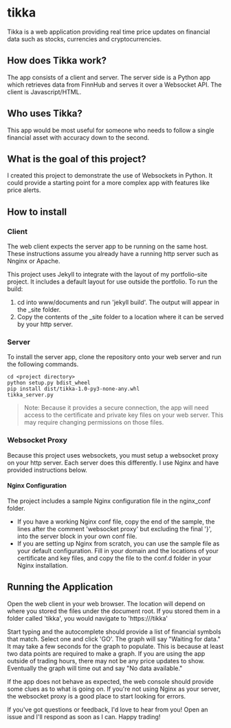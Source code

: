 # tikka
Tikka is a web application providing real time price updates on financial data such as stocks, currencies and cryptocurrencies.

## How does Tikka work?
The app consists of a client and server.  The server side is a Python app which retrieves data from FinnHub and serves it over a Websocket API. The client is Javascript/HTML.

## Who uses Tikka?
This app would be most useful for someone who needs to follow a single financial asset with accuracy down to the second.

## What is the goal of this project?
I created this project to demonstrate the use of Websockets in Python.  It could provide a starting point for a more complex app with features like price alerts.

## How to install
### Client
The web client expects the server app to be running on the same host.  These instructions assume you already have a running http server such as Nnginx or Apache.

This project uses Jekyll to integrate with the layout of my portfolio-site project.  It includes a default layout for use outside the portfolio.  To run the build:
1. cd into www/documents and run 'jekyll build'.  The output will appear in the \_site folder.  
2. Copy the contents of the \_site folder to a location where it can be served by your http server.

### Server
To install the server app, clone the repository onto your web server and run the following commands.
```
cd <project directory>
python setup.py bdist_wheel
pip install dist/tikka-1.0-py3-none-any.whl
tikka_server.py
```
> Note: Because it provides a secure connection, the app will need access to the certificate and private key files on your web server.  This may require changing permissions on those files.

### Websocket Proxy
Because this project uses websockets, you must setup a websocket proxy on your http server.  Each server does this differently.  I use Nginx and have provided instructions below.

#### Nginx Configuration
The project includes a sample Nginx configuration file in the nginx_conf folder.
- If you have a working Nginx conf file, copy the end of the sample, the lines after the comment 'websocket proxy' but excluding the final '}', into the server block in your own conf file.
- If you are setting up Nginx from scratch, you can use the sample file as your default configuration.  Fill in your domain and the locations of your certificate and key files, and copy the file to the conf.d folder in your Nginx installation.

## Running the Application
Open the web client in your web browser.  The location will depend on where you stored the files under the document root.  If you stored them in a folder called 'tikka', you would navigate to 'https://<server>/tikka'

Start typing and the autocomplete should provide a list of financial symbols that match.  Select one and click 'GO'.  The graph will say "Waiting for data."  It may take a few seconds for the graph to populate.  This is because at least two data points are required to make a graph.  If you are using the app outside of trading hours, there may not be any price updates to show.  Eventually the graph will time out and say "No data available."

If the app does not behave as expected, the web console should provide some clues as to what is going on.  If you're not using Nginx as your server, the websocket proxy is a good place to start looking for errors.

If you've got questions or feedback, I'd love to hear from you!  Open an issue and I'll respond as soon as I can.  Happy trading!